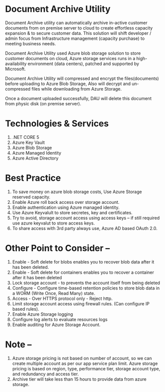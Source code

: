 # Document Archive Utility
Document Archive utility can automatically archive in-active customer documents from on premise server to cloud to create effortless capacity expansion & to secure customer data. This solution will shift developer / admin focus from Infrastructure management (capacity purchase) to meeting business needs. 

Document Archive Utility used Azure blob storage solution to store customer documents on cloud, Azure storage services runs in a high-availability environment (data centers), patched and supported by Microsoft.

Document Archive Utility will compressed and encrypt the files(documents) before uploading to Azure Blob Storage, Also will decrypt and un-compressed files while downloading from Azure Storage.

Once a document uploaded successfully, DAU will delete this document from physic disk (on premise server).

# Technologies & Services
1. .NET CORE 5
2. Azure Key Vault
3. Azure Blob Storage
4. Azure Managed Identity
5. Azure Active Directory

# Best Practice
1.	To save money on azure blob storage costs, Use Azure Storage reserved capacity.
2.	Enable Azure roll back access over storage account.
3.	Enable authentication using Azure managed identity.
4.	Use Azure Keyvalult to store secretes, key and certificates.
5.	Try to avoid, storage account access using access keys – if still required use azure keyvalut to store access keys.
6.	To share access with 3rd party always use, Azure AD based OAuth 2.0.

# Other Point to Consider – 
1.	Enable - Soft delete for blobs enables you to recover blob data after it has been deleted. 
2.	Enable - Soft delete for containers enables you to recover a container after it has been deleted
3.	Lock storage account - to prevents the account itself from being deleted
4.	Configure - Configure time-based retention policies to store blob data in a WORM (Write Once, Read Many) state. 
5.	Access - Over HTTPS protocol only - Reject http.
6.	Limit storage account access using firewall rules. (Can configure IP based rules).
7.	Enable Azure Storage logging 
8.	Configure log alerts to evaluate resources logs 
9.	Enable auditing for Azure Storage Account. 

 # Note –
1.	Azure storage pricing is not based on number of account, so we can create multiple account as per our app service plan limit. Azure storage pricing is based on region, type, performance tier, storage account type, and redundancy and access tier. 
2.	Archive tier will take less than 15 hours to provide data from azure storage.


 
